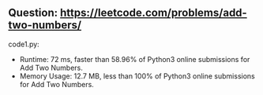 ## Question: https://leetcode.com/problems/add-two-numbers/

code1.py:
* Runtime: 72 ms, faster than 58.96% of Python3 online submissions for Add Two Numbers.
* Memory Usage: 12.7 MB, less than 100% of Python3 online submissions for Add Two Numbers.